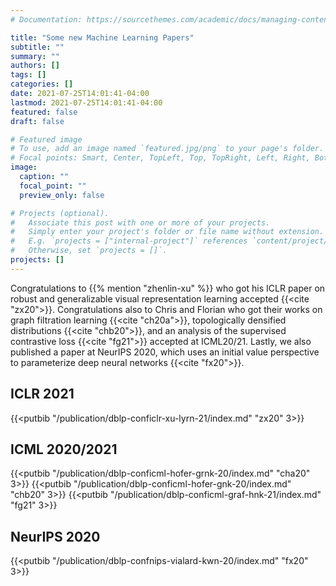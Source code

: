 ```yaml
---
# Documentation: https://sourcethemes.com/academic/docs/managing-content/

title: "Some new Machine Learning Papers"
subtitle: ""
summary: ""
authors: []
tags: []
categories: []
date: 2021-07-25T14:01:41-04:00
lastmod: 2021-07-25T14:01:41-04:00
featured: false
draft: false

# Featured image
# To use, add an image named `featured.jpg/png` to your page's folder.
# Focal points: Smart, Center, TopLeft, Top, TopRight, Left, Right, BottomLeft, Bottom, BottomRight.
image:
  caption: ""
  focal_point: ""
  preview_only: false

# Projects (optional).
#   Associate this post with one or more of your projects.
#   Simply enter your project's folder or file name without extension.
#   E.g. `projects = ["internal-project"]` references `content/project/deep-learning/index.md`.
#   Otherwise, set `projects = []`.
projects: []
---
```


Congratulations to {{% mention "zhenlin-xu" %}} who got his ICLR paper on robust and generalizable visual representation learning accepted {{<cite "zx20">}}. Congratulations also to Chris and Florian who got their works on graph filtration learning {{<cite "ch20a">}}, topologically densified distributions {{<cite "chb20">}}, and an analysis of the supervised contrastive loss {{<cite "fg21">}} accepted at ICML20/21. Lastly, we also published a paper at NeurIPS 2020, which uses an initial value perspective to parameterize deep neural networks {{<cite "fx20">}}.

## ICLR 2021

{{<putbib "/publication/dblp-conficlr-xu-lyrn-21/index.md" "zx20" 3>}}


## ICML 2020/2021

{{<putbib "/publication/dblp-conficml-hofer-grnk-20/index.md" "cha20" 3>}}
{{<putbib "/publication/dblp-conficml-hofer-gnk-20/index.md" "chb20" 3>}}
{{<putbib "/publication/dblp-conficml-graf-hnk-21/index.md" "fg21" 3>}}

## NeurIPS 2020

{{<putbib "/publication/dblp-confnips-vialard-kwn-20/index.md" "fx20" 3>}}



